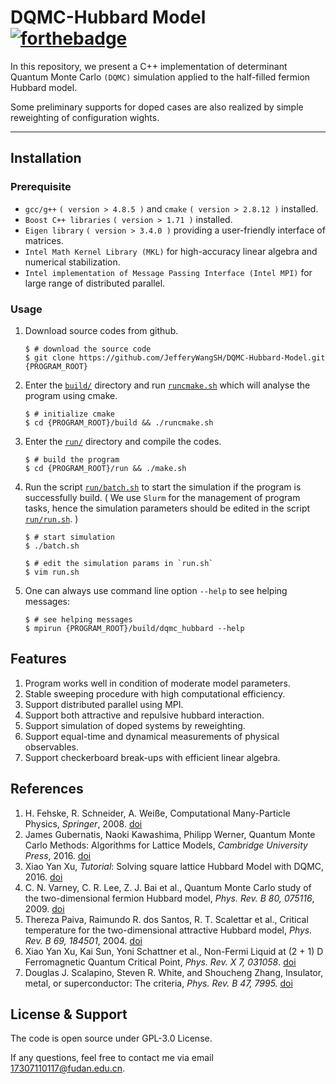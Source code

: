 # DQMC-Hubbard Model [![forthebadge](https://forthebadge.com/images/badges/works-on-my-machine.svg)](https://forthebadge.com)

In this repository, we present a C++ implementation of determinant Quantum Monte Carlo `(DQMC)` simulation applied to the half-filled fermion Hubbard model.

Some preliminary supports for doped cases are also realized by simple reweighting of configuration wights.

---

## Installation ##

### Prerequisite ###

* `gcc/g++` `( version > 4.8.5 )` and `cmake` `( version > 2.8.12 )` installed.
* `Boost C++ libraries` `( version > 1.71 )` installed.
* `Eigen library` `( version > 3.4.0 )` providing a user-friendly interface of matrices.
* `Intel Math Kernel Library (MKL)` for high-accuracy linear algebra and numerical stabilization.
* `Intel implementation of Message Passing Interface (Intel MPI)` for large range of distributed parallel.

### Usage ###

1. Download source codes from github.
    ``` shell
    $ # download the source code
    $ git clone https://github.com/JefferyWangSH/DQMC-Hubbard-Model.git {PROGRAM_ROOT}
    ```
2. Enter the [`build/`](build/) directory and run [`runcmake.sh`](build/runcmake.sh) which will analyse the program using cmake.
    ``` shell
    $ # initialize cmake
    $ cd {PROGRAM_ROOT}/build && ./runcmake.sh
    ```
3. Enter the [`run/`](run/) directory and compile the codes. 
    ``` shell
    $ # build the program
    $ cd {PROGRAM_ROOT}/run && ./make.sh
    ```
4. Run the script [`run/batch.sh`](run/batch.sh) to start the simulation if the program is successfully build. ( We use `Slurm` for the management of program tasks, hence the simulation parameters should be edited in the script [`run/run.sh`](run/run.sh). )
    ```shell
    $ # start simulation
    $ ./batch.sh

    $ # edit the simulation params in `run.sh`
    $ vim run.sh
    ```
5. One can always use command line option `--help` to see helping messages:
    ``` shell
    $ # see helping messages
    $ mpirun {PROGRAM_ROOT}/build/dqmc_hubbard --help
    ```


## Features ##

1. Program works well in condition of moderate model parameters.
2. Stable sweeping procedure with high computational efficiency.
3. Support distributed parallel using MPI.  
4. Support both attractive and repulsive hubbard interaction.
5. Support simulation of doped systems by reweighting.
6. Support equal-time and dynamical measurements of physical observables.
7. Support checkerboard break-ups with efficient linear algebra.


## References ##

1. H. Fehske, R. Schneider, A. Weiße, Computational Many-Particle Physics, *Springer*, 2008. [doi](https://doi.org/10.1007/978-3-540-74686-7)
2. James Gubernatis, Naoki Kawashima, Philipp Werner, Quantum Monte Carlo Methods: Algorithms for Lattice Models, *Cambridge University Press*, 2016. [doi](https://doi.org/10.1017/CBO9780511902581)
3. Xiao Yan Xu, *Tutorial*: Solving square lattice Hubbard Model with DQMC, 2016. [doi](http://ziyangmeng.iphy.ac.cn/files/teaching/SummerSchoolSimpleDQMCnoteXYX201608.pdf)
4. C. N. Varney, C. R. Lee, Z. J. Bai et al., Quantum Monte Carlo study of the two-dimensional fermion Hubbard model, *Phys. Rev. B 80, 075116*, 2009. [doi](https://doi.org/10.1103/PhysRevB.80.075116)
5. Thereza Paiva, Raimundo R. dos Santos, R. T. Scalettar et al., Critical temperature for the two-dimensional attractive Hubbard model, *Phys. Rev. B 69, 184501*, 2004. [doi](https://doi.org/10.1103/PhysRevB.69.184501)
6. Xiao Yan Xu, Kai Sun, Yoni Schattner et al., Non-Fermi Liquid at (2 + 1) D Ferromagnetic Quantum Critical Point, *Phys. Rev. X 7, 031058*. [doi](https://doi.org/10.1103/PhysRevX.7.031058)
7. Douglas J. Scalapino, Steven R. White, and Shoucheng Zhang, Insulator, metal, or superconductor: The criteria, *Phys. Rev. B 47, 7995.* [doi](https://doi.org/10.1103/PhysRevB.47.7995)


## License & Support ##

The code is open source under GPL-3.0 License. 

If any questions, feel free to contact me via email 17307110117@fudan.edu.cn.